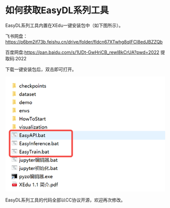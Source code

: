 # 如何获取EasyDL系列工具

EasyDL系列工具内置在XEdu一键安装包中（如下图所示）。

飞书网盘：https://p6bm2if73b.feishu.cn/drive/folder/fldcn67XTwhg8qIFCl8edJBZZQb

百度网盘:https://pan.baidu.com/s/1UDt-GwHriCB_rewl8kCrUA?pwd=2022 提取码:2022 

下载一键安装包后，双击即可打开。

![](../images/easydl/easydl.png)


EasyDL系列工具的代码全部以CC协议开源，欢迎再次修改。